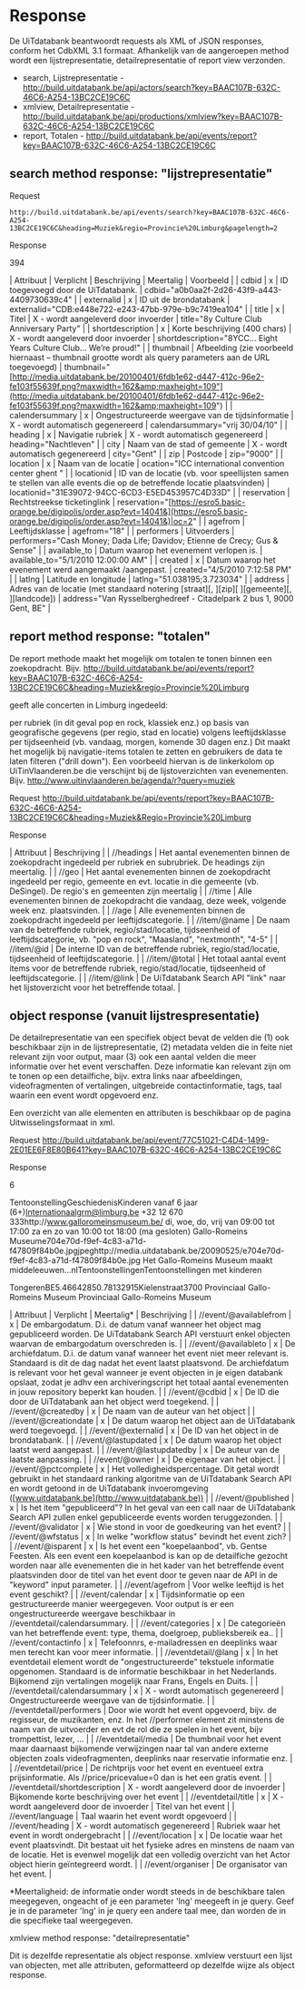 ---
---

# Response

De UiTdatabank beantwoordt requests als XML of JSON responses, conform het CdbXML 3.1 formaat. Afhankelijk van de aangeroepen method wordt een lijstrepresentatie, detailrepresentatie of report view verzonden.

* search, Lijstrepresentatie -  http://build.uitdatabank.be/api/actors/search?key=BAAC107B-632C-46C6-A254-13BC2CE19C6C
* xmlview, Detailrepresentatie -  http://build.uitdatabank.be/api/productions/xmlview?key=BAAC107B-632C-46C6-A254-13BC2CE19C6C
* report, Totalen -  http://build.uitdatabank.be/api/events/report?key=BAAC107B-632C-46C6-A254-13BC2CE19C6C

## search method response: "lijstrepresentatie"

Request
```
http://build.uitdatabank.be/api/events/search?key=BAAC107B-632C-46C6-A254-13BC2CE19C6C&heading=Muziek&regio=Provincie%20Limburg&pagelength=2
```

Response

394

| Attribuut | Verplicht | Beschrijving | Meertalig | Voorbeeld |
| cdbid | x | ID toegevoegd door de UiTdatabank. | cdbid="a0b0aa2f-2d26-43f9-a443-4409730639c4" |
| externalid | x | ID uit de brondatabank | externalid="CDB:e448e722-e243-47bb-979e-b9c7419ea104" |
| title | x | Titel | X - wordt aangeleverd door invoerder | title="8y Culture Club Anniversary Party" |
| shortdescription | x | Korte beschrijving (400 chars) | X - wordt aangeleverd door invoerder | shortdescription="8YCC… Eight Years Culture Club… We’re proud!" |
| thumbnail | Afbeelding (zie voorbeeld hiernaast – thumbnail grootte wordt als query parameters aan de URL toegevoegd) | thumbnail="[http://media.uitdatabank.be/20100401/6fdb1e62-d447-412c-96e2-fe103f55639f.png?maxwidth=162&amp;maxheight=109"](http://media.uitdatabank.be/20100401/6fdb1e62-d447-412c-96e2-fe103f55639f.png?maxwidth=162&amp;maxheight=109") |
| calendersummary | x | Ongestructureerde weergave van de tijdsinformatie | X - wordt automatisch gegenereerd | calendarsummary="vrij 30/04/10" |
| heading | x | Navigatie rubriek | X - wordt automatisch gegenereerd | heading="Nachtleven" |
| city | Naam van de stad of gemeente | X - wordt automatisch gegenereerd | city="Gent" |
| zip | Postcode | zip="9000" |
| location | x | Naam van de locatie | ocation="ICC international convention center ghent " |
| locationid | ID van de locatie (vb. voor speellijsten samen te stellen van alle events die op de betreffende locatie plaatsvinden) | locationid="31E39072-94CC-6CD3-E5ED453957C4D33D" |
| reservation | Rechtstreekse ticketinglink | reservation="[https://esro5.basic-orange.be/digipolis/order.asp?evt=14041&](https://esro5.basic-orange.be/digipolis/order.asp?evt=14041&)|oc=2" |
| agefrom | Leeftijdsklasse | agefrom="18" |
| performers | Uitvoerders | performers="Cash Money; Dada Life; Davidov; Etienne de Crecy; Gus &amp; Sense" |
| available_to | Datum waarop het evenement verlopen is. | available_to="5/1/2010 12:00:00 AM" |
| created | x | Datum waarop het evenement werd aangemaakt /aangepast. | created="4/5/2010 7:12:58 PM" |
| latlng | Latitude en longitude | latlng="51.038195;3.723034" |
| address | Adres van de locatie (met standaard notering [straat][, ][zip][ ][gemeente][, ][landcode]) | address="Van Rysselberghedreef - Citadelpark 2 bus 1, 9000 Gent, BE" |

## report method response: "totalen"

De report methode maakt het mogelijk om totalen te tonen binnen een zoekopdracht. Bijv. http://build.uitdatabank.be/api/events/report?key=BAAC107B-632C-46C6-A254-13BC2CE19C6C&heading=Muziek&regio=Provincie%20Limburg

geeft alle concerten in Limburg ingedeeld:

per rubriek (in dit geval pop en rock, klassiek enz.)
op basis van geografische gegevens (per regio, stad en locatie)
volgens leeftijdsklasse
per tijdseenheid (vb. vandaag, morgen, komende 30 dagen enz.)
Dit maakt het mogelijk bij navigatie-items totalen te zetten en gebruikers de data te laten filteren ("drill down"). Een voorbeeld hiervan is de linkerkolom op UiTinVlaanderen.be die verschijnt bij de lijstoverzichten van evenementen. Bijv. http://www.uitinvlaanderen.be/agenda/r?query=muziek

Request
http://build.uitdatabank.be/api/events/report?key=BAAC107B-632C-46C6-A254-13BC2CE19C6C&heading=Muziek&Regio=Provincie%20Limburg

Response

| Attribuut | Beschrijving |
| //headings | Het aantal evenementen binnen de zoekopdracht ingedeeld per rubriek en subrubriek. De headings zijn meertalig. |
| //geo | Het aantal evenementen binnen de zoekopdracht ingedeeld per regio, gemeente en evt. locatie in die gemeente (vb. DeSingel). De regio's en gemeenten zijn meertalig |
| //time | Alle evenementen binnen de zoekopdracht die vandaag, deze week, volgende week enz. plaatsvinden. |
| //age | Alle evenementen binnen de zoekopdracht ingedeeld per leeftijdscategorie. |
| //item/@name | De naam van de betreffende rubriek, regio/stad/locatie, tijdseenheid of leeftijdscategorie, vb. "pop en rock", "Maasland", "nextmonth", "4-5" |
| //item/@id | De interne ID van de betreffende rubriek, regio/stad/locatie, tijdseenheid of leeftijdscategorie. |
| //item/@total | Het totaal aantal event items voor de betreffende rubriek, regio/stad/locatie, tijdseenheid of leeftijdscategorie. |
| //item/@link | De UiTdatabank Search API "link" naar het lijstoverzicht voor het betreffende totaal. |

## object response (vanuit lijstrespresentatie)

De detailrepresentatie van een specifiek object bevat de velden die (1) ook beschikbaar zijn in de lijstrepresentatie, (2) metadata velden die in feite niet relevant zijn voor output, maar (3) ook een aantal velden die meer informatie over het event verschaffen. Deze informatie kan relevant zijn om te tonen op een detailfiche, bijv. extra links naar afbeeldingen, videofragmenten of vertalingen, uitgebreide contactinformatie, tags, taal waarin een event wordt opgevoerd enz.

Een overzicht van alle elementen en attributen is beschikbaar op de pagina Uitwisselingsformaat in xml.

Request
http://build.uitdatabank.be/api/event/77C51021-C4D4-1499-2E01EE6F8E80B641?key=BAAC107B-632C-46C6-A254-13BC2CE19C6C

Response

6

TentoonstellingGeschiedenisKinderen vanaf 6 jaar (6+)Internationaalgrm@limburg.be
+32 12 670 333http://www.galloromeinsmuseum.be/ di, woe, do, vrij van 09:00 tot 17:00 za en zo van 10:00 tot 18:00 (ma gesloten) Gallo-Romeins Museume704e70d-f9ef-4c83-a71d-f47809f84b0e.jpgjpeghttp://media.uitdatabank.be/20090525/e704e70d-f9ef-4c83-a71d-f47809f84b0e.jpg Het Gallo-Romeins Museum maakt middeleeuwen...nlTentoonstellingenTentoonstellingen met kinderen

TongerenBE5.46642850.78132915Kielenstraat3700
Provinciaal Gallo-Romeins Museum
Provinciaal Gallo-Romeins Museum

| Attribuut | Verplicht | Meertalig* | Beschrijving |
| //event/@availablefrom | x | De embargodatum. D.i. de datum vanaf wanneer het object mag gepubliceerd worden. De UiTdatabank Search API verstuurt enkel objecten waarvan de embargodatum overschreden is. |
| //event/@availableto | x | De archiefdatum. D.i. de datum vanaf wanneer het event niet meer relevant is. Standaard is dit de dag nadat het event laatst plaatsvond. De archiefdatum is relevant voor het geval wanneer je event objecten in je eigen databank opslaat, zodat je adhv een archiveringscript het totaal aantal evenementen in jouw repository beperkt kan houden. |
| //event/@cdbid | x | De ID die door de UiTdatabank aan het object werd toegekend. |
| //event/@createdby | x | De naam van de auteur van het object |
| //event/@creationdate | x | De datum waarop het object aan de UiTdatabank werd toegevoegd. |
| //event/@externalid | x | De ID van het object in de brondatabank. |
| //event/@lastupdated | x | De datum waarop het object laatst werd aangepast. |
| //event/@lastupdatedby | x | De auteur van de laatste aanpassing. |
| //event/@owner | x | De eigenaar van het object. |
| //event/@pctcomplete | x | Het volledigheidspercentage. Dit getal wordt gebruikt in het standaard ranking algoritme van de UiTdatabank Search API en wordt getoond in de UiTdatabank invoeromgeving ([www.uitdatabank.be](http://www.uitdatabank.be)) |
| //event/@published | x | Is het item "gepubliceerd"? In het geval van een call naar de UiTdatabank Search API zullen enkel gepubliceerde events worden teruggezonden. |
| //event/@validator | x | Wie stond in voor de goedkeuring van het event? |
| //event/@wfstatus | x | In welke "workflow status" bevindt het event zich? |
| //event/@isparent | x | Is het event een "koepelaanbod", vb. Gentse Feesten. Als een event een koepelaanbod is kan op de detailfiche gezocht worden naar alle evenementen die in het kader van het betreffende event plaatsvinden door de titel van het event door te geven naar de API in de "keyword" input parameter. |
| //event/agefrom | Voor welke leeftijd is het event geschikt? |
| //event/calendar | x | Tijdsinformatie op een gestructureerde manier weergegeven. Voor output is er een ongestructureerde weergave beschikbaar in //eventdetail/calendarsummary. |
| //event/categories | x | De categorieën van het betreffende event: type, thema, doelgroep, publieksbereik ea.. |
| //event/contactinfo | x | Telefoonnrs, e-mailadressen en deeplinks waar men terecht kan voor meer informatie. |
| //eventdetail/@lang | x | In het eventdetail element wordt de "ongestructureerde" tekstuele informatie opgenomen. Standaard is de informatie beschikbaar in het Nederlands. Bijkomend zijn vertalingen mogelijk naar Frans, Engels en Duits. |
| //eventdetail/calendarsummary | x | X - wordt automatisch gegenereerd | Ongestructureerde weergave van de tijdsinformatie. |
| //eventdetail/performers | Door wie wordt het event opgevoerd, bijv. de regisseur, de muzikanten, enz. In het //performer element zit minstens de naam van de uitvoerder en evt de rol die ze spelen in het event, bijv trompettist, lezer, ... |
| //eventdetail/media | De thumbnail voor het event maar daarnaast bijkomende verwijzingen naar tal van andere externe objecten zoals videofragmenten, deeplinks naar reservatie informatie enz. |
| //eventdetail/price | De richtprijs voor het event en eventueel extra prijsinformatie. Als //price/pricevalue=0 dan is het een gratis event. |
| //eventdetail/shortdescription | X - wordt aangeleverd door de invoerder | Bijkomende korte beschrijving over het event |
| //eventdetail/title | x | X - wordt aangeleverd door de invoerder | Titel van het event |
| //event/language | Taal waarin het event wordt opgevoerd |
| //event/heading | X - wordt automatisch gegenereerd | Rubriek waar het event in wordt ondergebracht |
| //event/location | x | De locatie waar het event plaatsvindt. Dit bestaat uit het fysieke adres en minstens de naam van de locatie. Het is evenwel mogelijk dat een volledig overzicht van het Actor object hierin geïntegreerd wordt. |
| //event/organiser | De organisator van het event. |

*Meertaligheid: de informatie onder <eventdetails> wordt steeds in de beschikbare talen meegegeven, ongeacht of je een parameter 'lng' meegeeft in je query. Geef je in de parameter 'lng' in je query een andere taal mee, dan worden de <headings> in die specifieke taal weergegeven.

xmlview method response: "detailrepresentatie"

Dit is dezelfde representatie als object response. xmlview verstuurt een lijst van objecten, met alle attributen, geformatteerd op dezelfde wijze als object response.
